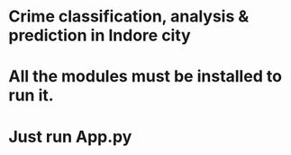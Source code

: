 # Crime classification, analysis & prediction in Indore city
# All the modules must be installed to run it.
# Just run App.py
